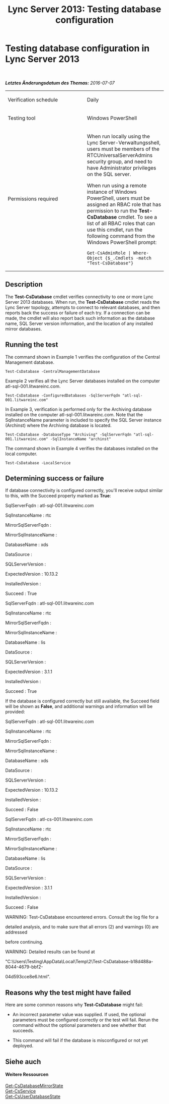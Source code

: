 ﻿---
title: 'Lync Server 2013: Testing database configuration'
TOCTitle: Testing database configuration
ms:assetid: 60f7fcd2-5efe-4791-b159-b0f9bf39a41b
ms:mtpsurl: https://technet.microsoft.com/de-de/library/Dn727307(v=OCS.15)
ms:contentKeyID: 62388539
ms.date: 07/07/2016
mtps_version: v=OCS.15
ms.translationtype: HT
---

# Testing database configuration in Lync Server 2013

 

_**Letztes Änderungsdatum des Themas:** 2016-07-07_


<table>
<colgroup>
<col style="width: 50%" />
<col style="width: 50%" />
</colgroup>
<tbody>
<tr class="odd">
<td><p>Verification schedule</p></td>
<td><p>Daily</p></td>
</tr>
<tr class="even">
<td><p>Testing tool</p></td>
<td><p>Windows PowerShell</p></td>
</tr>
<tr class="odd">
<td><p>Permissions required</p></td>
<td><p>When run locally using the Lync Server-Verwaltungsshell, users must be members of the RTCUniversalServerAdmins security group, and need to have Administrator privileges on the SQL server.</p>
<p>When run using a remote instance of Windows PowerShell, users must be assigned an RBAC role that has permission to run the <strong>Test-CsDatabase</strong> cmdlet. To see a list of all RBAC roles that can use this cmdlet, run the following command from the Windows PowerShell prompt:</p>
<pre><code>Get-CsAdminRole | Where-Object {$_.Cmdlets -match &quot;Test-CsDatabase&quot;}</code></pre></td>
</tr>
</tbody>
</table>


## Description

The **Test-CsDatabase** cmdlet verifies connectivity to one or more Lync Server 2013 databases. When run, the **Test-CsDatabase** cmdlet reads the Lync Server topology, attempts to connect to relevant databases, and then reports back the success or failure of each try. If a connection can be made, the cmdlet will also report back such information as the database name, SQL Server version information, and the location of any installed mirror databases.

## Running the test

The command shown in Example 1 verifies the configuration of the Central Management database.

    Test-CsDatabase -CentralManagementDatabase

Example 2 verifies all the Lync Server databases installed on the computer atl-sql-001.litwareinc.com.

    Test-CsDatabase -ConfiguredDatabases -SqlServerFqdn "atl-sql-001.litwareinc.com"

In Example 3, verification is performed only for the Archiving database installed on the computer atl-sql-001.litwareinc.com. Note that the SqlInstanceName parameter is included to specify the SQL Server instance (Archinst) where the Archiving database is located.

    Test-CsDatabase -DatabaseType "Archiving" -SqlServerFqdn "atl-sql-001.litwareinc.com" -SqlInstanceName "archinst"

The command shown in Example 4 verifies the databases installed on the local computer.

    Test-CsDatabase -LocalService

## Determining success or failure

If database connectivity is configured correctly, you'll receive output similar to this, with the Succeed property marked as **True**:

SqlServerFqdn : atl-sql-001.litwareinc.com

SqlInstanceName : rtc

MirrorSqlServerFqdn :

MirrorSqlInstanceName :

DatabaseName : xds

DataSource :

SQLServerVersion :

ExpectedVersion : 10.13.2

InstalledVersion :

Succeed : True

SqlServerFqdn : atl-sql-001.litwareinc.com

SqlInstanceName : rtc

MirrorSqlServerFqdn :

MirrorSqlInstanceName :

DatabaseName : lis

DataSource :

SQLServerVersion :

ExpectedVersion : 3.1.1

InstalledVersion :

Succeed : True

If the database is configured correctly but still available, the Succeed field will be shown as **False**, and additional warnings and information will be provided:

SqlServerFqdn : atl-sql-001.litwareinc.com

SqlInstanceName : rtc

MirrorSqlServerFqdn :

MirrorSqlInstanceName :

DatabaseName : xds

DataSource :

SQLServerVersion :

ExpectedVersion : 10.13.2

InstalledVersion :

Succeed : False

SqlServerFqdn : atl-cs-001.litwareinc.com

SqlInstanceName : rtc

MirrorSqlServerFqdn :

MirrorSqlInstanceName :

DatabaseName : lis

DataSource :

SQLServerVersion :

ExpectedVersion : 3.1.1

InstalledVersion :

Succeed : False

WARNING: Test-CsDatabase encountered errors. Consult the log file for a

detailed analysis, and to make sure that all errors (2) and warnings (0) are addressed

before continuing.

WARNING: Detailed results can be found at

"C:\\Users\\Testing\\AppData\\Local\\Temp\\2\\Test-CsDatabase-b18d488a-8044-4679-bbf2-

04d593cce8e6.html".

## Reasons why the test might have failed

Here are some common reasons why **Test-CsDatabase** might fail:

  - An incorrect parameter value was supplied. If used, the optional parameters must be configured correctly or the test will fail. Rerun the command without the optional parameters and see whether that succeeds.

  - This command will fail if the database is misconfigured or not yet deployed.

## Siehe auch

#### Weitere Ressourcen

[Get-CsDatabaseMirrorState](get-csdatabasemirrorstate.md)  
[Get-CsService](get-csservice.md)  
[Get-CsUserDatabaseState](get-csuserdatabasestate.md)

